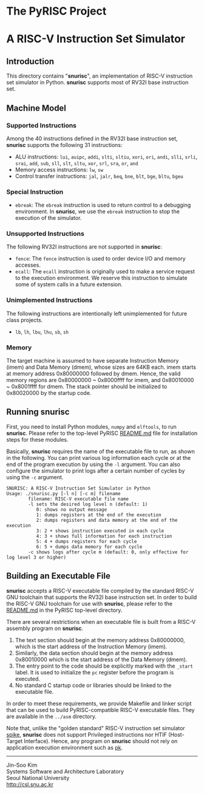 # The PyRISC Project
# A RISC-V Instruction Set Simulator

## Introduction

This directory contains "__snurisc__", an implementation of RISC-V instruction set simulator in Python. __snurisc__ supports most of RV32I base instruction set.

## Machine Model

### Supported Instructions

Among the 40 instructions defined in the RV32I base instruction set, __snurisc__ supports the following 31 instructions:

* ALU instructions: `lui`, `auipc`, `addi`, `slti`, `sltiu`, `xori`, `ori`, `andi`, `slli`, `srli`, `srai`, `add`, `sub`, `sll`, `slt`, `sltu`, `xor`, `srl`, `sra`, `or`, `and`
* Memory access instructions: `lw`, `sw`
* Control transfer instructions: `jal`, `jalr`, `beq`, `bne`, `blt`, `bge`, `bltu`, `bgeu`

### Special Instruction

* `ebreak`: The `ebreak` instruction is used to return control to a debugging environment. In __snurisc__, we use the `ebreak` instruction to stop the execution of the simulator.

### Unsupported Instructions

The following RV32I instructions are not supported in __snurisc__:

* `fence`: The `fence` instruction is used to order device I/O and memory accesses.
* `ecall`: The `ecall` instruction is originally used to make a service request to the execution environment. We reserve this instruction to simulate some of system calls in a future extension.

### Unimplemented Instructions

The following instructions are intentionally left unimplemented for future class projects.

* `lb`, `lh`, `lbu`, `lhu`, `sb`, `sh`

### Memory

The target machine is assumed to have separate Instruction Memory (imem) and Data Memory (dmem), whose sizes are 64KB each. imem starts at memory address 0x80000000 followed by dmem. Hence, the valid memory regions are 0x80000000 ~ 0x8000ffff for imem, and 0x80010000 ~ 0x8001ffff for dmem. The stack pointer should be initialized to 0x80020000 by the startup code.

## Running __snurisc__

First, you need to install Python modules, `numpy` and `elftools`, to run __snurisc__. Please refer to the top-level PyRISC [README.md](https://github.com/snu-csl/pyrisc/blob/master/README.md) file for installation steps for these modules.

Basically, __snurisc__ requires the name of the executable file to run, as shown in the following. You can print various log information each cycle or at the end of the program execution by using the `-l` argument. You can also configure the simulator to print logs after a certain number of cycles by using the `-c` argument.

```
SNURISC: A RISC-V Instruction Set Simulator in Python
Usage: ./snurisc.py [-l n] [-c m] filename
        filename: RISC-V executable file name
        -l sets the desired log level n (default: 1)
           0: shows no output message
           1: dumps registers at the end of the execution
           2: dumps registers and data memory at the end of the execution
           3: 2 + shows instruction executed in each cycle
           4: 3 + shows full information for each instruction
           5: 4 + dumps registers for each cycle
           6: 5 + dumps data memory for each cycle
        -c shows logs after cycle m (default: 0, only effective for log level 3 or higher)
```

## Building an Executable File

__snurisc__ accepts a RISC-V executable file compiled by the standard RISC-V GNU toolchain that supports the RV32I base instruction set. In order to build the RISC-V GNU toolchain for use with __snurisc__, please refer to the [README.md](https://github.com/snu-csl/pyrisc/blob/master/README.md) in the PyRISC top-level directory.

There are several restrictions when an executable file is built from a RISC-V assembly program on __snurisc__.
1. The text section should begin at the memory address 0x80000000, which is the start address of the Instruction Memory (imem).
2. Similarly, the data section should begin at the memory address 0x80010000 which is the start address of the Data Memory (dmem).
3. The entry point to the code should be explicitly marked with the `_start` label. It is used to initialize the `pc` register before the program is executed.
4. No standard C startup code or libraries should be linked to the executable file.

In order to meet these requirements, we provide Makefile and linker script that can be used to build PyRISC-compatible RISC-V executable files. They are available in the ``../asm`` directory.

Note that, unlike the "golden standard" RISC-V instruction set simulator [spike](https://github.com/riscv/riscv-isa-sim), __snurisc__ does not support Privileged instructions nor HTIF (Host-Target Interface). Hence, any program on __snurisc__ should not rely on application execution environment such as [pk](https://github.com/riscv/riscv-pk).


---
Jin-Soo Kim<br>
Systems Software and Architecture Laboratory<br>
Seoul National University<br>
http://csl.snu.ac.kr
